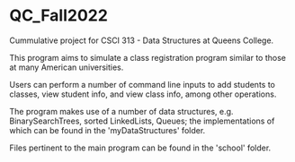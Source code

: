 # QC_Fall2022

Cummulative project for CSCI 313 - Data Structures at Queens College.

This program aims to simulate a class registration program similar to those at
many American universities.

Users can perform a number of command line inputs to add students to classes, 
view student info, and view class info, among other operations.

The program makes use of a number of data structures, e.g. BinarySearchTrees, 
sorted LinkedLists, Queues; the implementations of which can be found in the
'myDataStructures' folder.

Files pertinent to the main program can be found in the 'school' folder.
